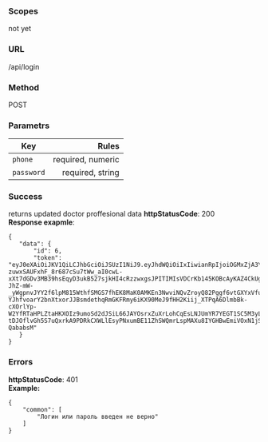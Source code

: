 ### Scopes
not yet

### URL
/api/login

### Method
POST

### Parametrs
| Key          | Rules                     |
| -------------|-------------------------:|
| `phone`      | required, numeric |
| `password`   | required, string |  


### Success
returns updated doctor proffesional data
**httpStatusCode**: 200<br/>
**Response exapmle**:<br/>
 ```
{
    "data": {
        "id": 6,
        "token": "eyJ0eXAiOiJKV1QiLCJhbGciOiJSUzI1NiJ9.eyJhdWQiOiIxIiwianRpIjoiOGMxZjA3YWRhMjAxYWQxM2Y5MDViZmQ1ZDQ3MGE1ZWQ4ZjFmMGQ1MzYzYjA0YjBiNzUzZThiNmYxYTM1ZmZhNmY3MjA1MmU5NWI2ZTdhODciLCJpYXQiOjE2MDM3MDE5MjEsIm5iZiI6MTYwMzcwMTkyMSwiZXhwIjoxNjM1MjM3OTIxLCJzdWIiOiI2Iiwic2NvcGVzIjpbXX0.IAT3nJTuWjdopQqrLb4kNrkD-zuwxSAUFxhF_8r687cSu7tWw_aI0cwL-xXt7dGDv3MB39hsEqyD3ukB527sjkHI4cRzzwxgsJPITIMIsVDCrKb145KOBcAyKAZ4CkUgsU1ZlUsvi_hIc6mYVz2UhTO0VMCRR_6Ya-JhZ-mW-_yWgpnvJYY2f6lpM815WthfSMGS7fhEK8MaK0AMKEn3NwviNQvZroyQ82Pggf6vtGXYxVfuaNCDNq9dtDgLtNAYb3U7uSkATe4pRNa1pz8D94FOE9QJiNyL4bsJ0NoZVaFXjnBdLekjOxbFcHVbA0tLy3mY13nik2gZYb44LfnWmdjA4-YJhfvoarY2bnXtxorJJBsmdethqRmGKFRmy6iKX90MeJ9fHH2Kiij_XTPqA6DlmbBk-cXOrlYp-W2YfRTaHPLZtaHKXOIz9umoSd2dJSiL66JAYOsrxZuXrLohCqEsLNJUmYR7YEGT1SC5M3yLHUyAHAXJNfFbMr6BoMgQd6lTIMOM9OzEcWT-tDJOflvGh5S7uQxrkA9PDRkCXWLlEsyPNxumBE11ZhSWQmrLspMAXu8IYGHBwEmiVOxN1jSOTv4DM_uHiiHOlB61cx8GnnXrnPevsT6SSZQhDUmukE1f5x6CV41_nUbntqy7BPhP924n6iPG_32-QababsM"
    }
}
```

### Errors

**httpStatusCode**: 401<br/>
**Example:**
```
{
    "common": [
        "Логин или пароль введен не верно"
    ]
}
```

